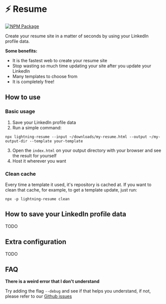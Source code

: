 # :zap: Resume

[![NPM Package](https://img.shields.io/npm/v/lightning-resume.svg?style=flat-square)](https://www.npmjs.org/package/lightning-resume)

Create your resume site in a matter of seconds by using your LinkedIn profile data.

**Some benefits:**

- It is the fastest web to create your resume site
- Stop wasting so much time updating your site after you update your LinkedIn
- Many templates to choose from
- It is completely free!

## How to use

### Basic usage

1. Save your LinkedIn profile data
2. Run a simple command:

```shell
npx lightning-resume --input ~/downloads/my-resume.html --output ~/my-output-dir --template your-template
```

3. Open the `index.html` on your output directory with your browser and see the result for yourself
4. Host it wherever you want

### Clean cache

Every time a template it used, it's repository is cached at. If you want to clean that cache, for example, to get a template update, just run:

```shell
npx -p lightning-resume clean
```

## How to save your LinkedIn profile data

TODO

## Extra configuration

TODO

## FAQ

**There is a weird error that I don't understand**

Try adding the flag `--debug` and see if that helps you understand, if not, please refer to our [Github issues](https://github.com/lightning-resume/lightning-resume/issues)
